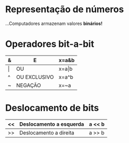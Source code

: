 # Representação de números

...Computadores armazenam valores **binários!**

# Operadores bit-a-bit

| & | E            | x=a&b  |
| - | ------------ | ------ |
|\| | OU           | x=a\|b |
| ^ | OU EXCLUSIVO | x=a^b  |
| ~ | NEGAÇÃO      | x=~a   |

# Deslocamento de bits

| << | Deslocamento a esquerda | a << b |
| -- | ----------------------- | ------ |
| >> | Deslocamento a direita  | a >> b |